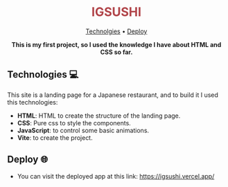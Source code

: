 <h1 align="center" style="color: #b1454a; font-weight: bold;">
    IGSUSHI
</h1>
<p align="center">
 <a href="#tech">Technolgies</a> • 
 <a href="#deploy">Deploy</a>
</p>

<p align="center">
<b>This is my first project, so I used the knowledge I have about HTML and CSS so far.</b>
</p>
<h2 id="tech">Technologies 💻</h2>
  This site is a landing page for a Japanese restaurant, and to build it I used this technologies:

  - **HTML**: HTML to create the structure of the landing page.
  - **CSS**: Pure css to style the components.
  - **JavaScript**: to control some basic animations.
  - **Vite**: to create the project.

<h2 id="deploy">Deploy 🌐</h2>

- You can visit the deployed app at this link: https://igsushi.vercel.app/
